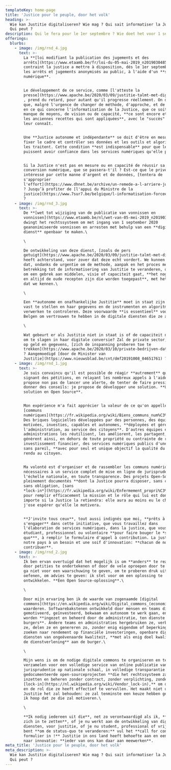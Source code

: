 ```yaml
---
templateKey: home-page
title: 'Justice pour le peuple, door het volk'
heading: >-
  Wie kan Justitie digitaliseren? Wie mag ? Qui sait informatiser la Justice ?
  Qui peut ?
description: Qui le fera pour le 1er septembre ? Wie doet het voor 1 september ?
offerings:
  blurbs:
    - image: /img/rnd_4.jpg
      text: >-
        La **[loi modifiant la publication des jugements et des
        arrêts](https://www.etaamb.be/fr/loi-du-05-mai-2019_n2019030485.html)**
        contraint la justice a mettre à disposition, dés le 1er septembre 2020,
        les arrêts et jugements anonymisés au public, à l'aide d'un **service
        numérique**.


        Le développement de ce service, comme [l'atteste la
        presse](https://www.apache.be/2020/03/09/justitie-talmt-met-digitale-database-voor-vonnissen-en-arresten/)
        , prend du retard, pour autant qu'il progresse réellement. On devine
        que, malgré l'urgence de changer de méthode, d'approche, et de procédé
        en ce qui concerne l'informatisation de la Justice, que ce soit par
        manque de moyens, de vision ou de capacité, **ce sont encore et toujours
        les anciennes recettes qui sont appliquées**, avec le "succès" qu'on
        leur connaît.


        Une **Justice autonome et indépendante** se doit d'être en mesure de
        fixer le cadre et contrôler ses données et les outils et algorithmes qui
        les traitent. Cette condition **est indispensable** pour que les Belges
        puissent avoir confiance dans les services numériques qu'elle propose.


        Si la Justice n'est pas en mesure ou en capacité de réussir sa
        conversion numérique, que se passera-t'il ? Est-ce que le privé,
        intéressé par cette manne d'argent et de données, [tentera de
        s'approprier
        l'effort](https://www.dhnet.be/archive/un-remede-a-l-arriere-judiciaire-51b7ee7de4b0de6db999a16a)
        ? Jusqu’à profiter de [l'appui du Ministre de la
        justice](https://www.7sur7.be/belgique/l-informatisation-forcee-de-la-justice-voulue-par-koen-geens-n-etait-pas-legale~ad327db0/)
        ?
    - image: /img/rnd_3.jpg
      text: >-
        De **[wet tot wijziging van de publicatie van vonnissen en
        vonnissen](https://www.etaamb.be/nl/wet-van-05-mei-2019_n2019030485.html)**
        dwingt het rechtssysteem om met ingang van 1 september 2020
        geanonimiseerde vonnissen en arresten met behulp van een **digitale
        dienst** openbaar te maken.\

        \

        De ontwikkeling van deze dienst, [zoals de pers
        getuigt](https://www.apache.be/2020/03/09/justitie-talmt-met-digitale-database-voor-vonnissen-en-arresten/),
        heeft achterstand, voor zover dat deze echt vordert. We kunnen raden
        dat, ondanks de urgentie om de methode, aanpak en het proces met
        betrekking tot de informatisering van Justitie te veranderen, of het nu
        om een ​​gebrek aan middelen, visie of capaciteit gaat, **het nog steeds
        en altijd de oude recepten zijn die worden toegepast**, met het "succes"
        dat we kennen.\

        \

        Een **autonome en onafhankelijke Justitie** moet in staat zijn het kader
        vast te stellen en haar gegevens en de instrumenten en algoritmen die ze
        verwerken te controleren. Deze voorwaarde **is essentieel** voor de
        Belgen om vertrouwen te hebben in de digitale diensten die ze aanbiedt.\

        \

        Wat gebeurt er als Justitie niet in staat is of de capaciteit niet heeft
        om te slagen in haar digitale conversie? Zal de private sector, met oog
        op geld en gegevens, [zich de inspanning proberen toe te
        trekken](https://www.apache.be/2020/03/10/private-bedrijven-data-justitie/)
        ? Aangemoedigd [door de Minister van
        Justitie](https://www.nieuwsblad.be/cnt/dmf20191008_04651761) ?
    - image: /img/rnd_1.jpg
      text: >-
        Je suis convaincu qu'il est possible de réagir **autrement** qu'en
        signant des pétitions, en relayant les nombreux appels à l'aide. Je
        propose non pas de lancer une alerte, de tenter de faire pression, de
        donner des conseils: je propose de développer une solution. **Une
        solution en Open Source**.


        Mon expérience m'a fait apprécier la valeur de ce qu'on appelle les
        [communs
        numériques](https://fr.wikipedia.org/wiki/Biens_communs_num%C3%A9riques).
        Des briques logicielles développées par des personnes, des équipes,
        motivées, investies, capables et autonomes, **déployées et gérées par
        l'administration, au service des citoyens**. D'autres équipes et
        administrations les réutilisent, les améliorent, les partagent, et
        génèrent ainsi, en dehors de toute propriété ou contrainte de retour sur
        investissement financier, des services numériques publics d'une qualité
        sans pareil, **avec pour seul et unique objectif la qualité du service**
        rendu au citoyen.


        Ma volonté est d'organiser et de rassembler les communs numériques
        nécessaires à un service complet de mise en ligne de jurisprudence à
        l'échelle nationale, en toute transparence. Des projets Open-Source
        pleinement documentés **dont la Justice pourra disposer, sans contrat,
        sans obligation, [sans
        *lock-in*](https://fr.wikipedia.org/wiki/Enfermement_propri%C3%A9taire)**,
        pour remplir efficacement la mission et le rôle qui lui est donné. Peu
        importe si la Justice la retiendra: elle aura au moins eu le choix, et
        j'ose espérer qu'elle le motivera.


        **J'invite tous ceux**, tout aussi indignés que moi, **prêts à
        s'engager** dans cette initiative, que vous travaillez dans
        l'élaboration de services numériques, dans la justice, que vous soyez
        étudiant, professionnel ou volontaire **pour faire bouger le *statu
        quo***, à remplir le formulaire d'appel à contribution. La justice dans
        notre pays à un besoin et une soif d'innovation: **chacun de nous peut y
        contribuer**.
    - image: /img/rnd_2.jpg
      text: >-
        Ik ben ervan overtuigd dat het mogelijk is om **anders** te reageren dan
        door petities te ondertekenen of door de vele oproepen door te geven. Ik
        ga niet voor een ​​waarschuwing te geven, om te proberen druk uit te
        oefenen, om advies te geven: ik stel voor om een ​​oplossing te
        ontwikkelen. **Een Open Source-oplossing**.\

        \

        Door mijn ervaring ben ik de waarde van zogenaamde [digital
        commons](https://en.wikipedia.org/wiki/Digital_commons_(economics)) gaan
        waarderen. Softwarebakstenen ontwikkeld door mensen en teams die
        gemotiveerd, geïnvesteerd, bekwaam en autonoom te werk gaan, en die
        worden **ingezet en beheerd door de administratie, ten dienste van de
        burgers**. Andere teams en administraties hergebruiken ze, verbeteren
        ze, delen ze en genereren zo, zonder enig eigendom of beperking door het
        zoeken naar rendement op financiële investeringen, openbare digitale
        diensten van ongeëvenaarde kwaliteit, **met als enig doel kwaliteit van
        de dienstverlening** aan de burger.\

        \

        Mijn wens is om de nodige digitale commons te organiseren en te
        verzamelen voor een volledige service van online publicatie van
        jurisprudentie op nationale schaal, in volledige transparantie. Volledig
        gedocumenteerde open-sourceprojecten **die het rechtssysteem zal kunnen
        inzetten en beheren zonder contract, zonder verplichting, zonder
        [lock-in](https://nl.wikipedia.org/wiki/Vendor_lock-in),** om de missie
        en de rol die ze heeft effectief te vervullen. Het maakt niet uit of
        Justitie het zal behouden: ze zal tenminste een keuze hebben gehad, en
        ik hoop dat ze die zal motiveren.\

        \

        **Ik nodig iedereen uit die**, net zo verontwaardigd als ik, **bereid is
        zich in te zetten**, of je nu werkt aan de ontwikkeling van digitale
        diensten, voor justitie, of je nu student, professional of vrijwilliger
        bent **om de status-quo te veranderen:** vul het **call for contribution
        formulier in !** Justitie in ons land heeft behoefte aan en een honger
        naar innovatie: **ieder van ons kan daar aan meewerken**.
meta_title: 'Justice pour le peuple, door het volk'
meta_description: >-
  Wie kan Justitie digitaliseren? Wie mag ? Qui sait informatiser la Justice ?
  Qui peut ?
---
```

